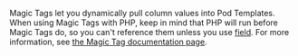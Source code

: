 Magic Tags let you dynamically pull column values into Pod Templates. When using Magic Tags with PHP, keep in mind that PHP will run before Magic Tags do, so you can't reference them unless you use <a title="field" href="http://pods.io/docs/code/pods/field/">field</a>. For more information, see <a href="http://pods.io/docs/build/using-magic-tags/">the Magic Tag documentation page</a>.
